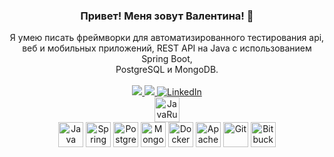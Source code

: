 <div id="header" align="center">
    <h3>Привет! Меня зовут Валентина! 👋</h3>
    Я умею писать фреймворки для автоматизированного тестирования api, <br>веб и мобильных приложений, REST API на Java с
    использованием Spring Boot, <br>PostgreSQL и MongoDB.
</div>
<br>
<div align="center">
    <a href="https://t.me/valentinakole">
        <img src="https://img.shields.io/badge/Telegram-2CA5E0?style=for-the-badge&logo=telegram&logoColor=white">
    </a>
    <a href="mailto:valentinavasileva34@gmail.com">
        <img src="https://img.shields.io/badge/Gmail-D14836?style=for-the-badge&logo=gmail&logoColor=whitehttps://img.shields.io/badge/Gmail-D14836?style=for-the-badge&logo=gmail&logoColor=white">
    </a>
    <a href="https://www.linkedin.com/in/valentina-kolesnikova/">
        <img src="https://img.shields.io/badge/LinkedIn-blue?style=for-the-badge&logo=linkedin&logoColor=white"
             alt="LinkedIn"/>
    </a>
    <br>
    <a href="https://javarush.com/users/2770825" target="_blank">
        <img src="https://cdn.jsdelivr.net/gh/devicons/devicon/icons/rstudio/rstudio-original.svg" alt="JavaRush"
             width="40px">
    </a>
</div>

<div align="center">
    <img height="40" width="40" title="Java" alt="Java"
         src="https://cdn.jsdelivr.net/gh/devicons/devicon/icons/java/java-original-wordmark.svg">
    <img height="40" width="40" title="Spring" alt="Spring"
         src="https://cdn.jsdelivr.net/gh/devicons/devicon/icons/spring/spring-original-wordmark.svg">
    <img height="40" width="40" title="PostgreSQL" alt="PostgreSQL"
         src="https://cdn.jsdelivr.net/gh/devicons/devicon/icons/postgresql/postgresql-original-wordmark.svg">
    <img height="40" width="40" title="MongoDB" alt="MongoDB"
         src="https://cdn.jsdelivr.net/gh/devicons/devicon/icons/mongodb/mongodb-original-wordmark.svg">
    <img height="40" width="40" title="Docker" alt="Docker"
         src="https://cdn.jsdelivr.net/gh/devicons/devicon/icons/docker/docker-original.svg">
    <img height="40" width="40" title="Apache Kafka" alt="Apache Kafka"
         src="https://cdn.jsdelivr.net/gh/devicons/devicon/icons/apachekafka/apachekafka-original-wordmark.svg">
    <img height="40" width="40" title="Git" alt="Git"
         src="https://cdn.jsdelivr.net/gh/devicons/devicon/icons/git/git-original-wordmark.svg">
    <img height="40" width="40" title="Bitbucket" alt="Bitbucket"
         src="https://cdn.jsdelivr.net/gh/devicons/devicon/icons/bitbucket/bitbucket-original-wordmark.svg">
</div>
<br>
    <div id="stat" align="center">
        <img src="https://github-profile-summary-cards.vercel.app/api/cards/profile-details?username=Valentina810"
             alt=""/>
        <img src="https://leetcode-stats-six.vercel.app/api?username=Valentina810" alt=""/>
    </div>
    <div id="stat" align="center">
        <!--<img src="https://github-readme-stats.vercel.app/api?username=Valentina810&show_icons=true">-->
        <!--<img src="https://leetcode-stats-six.vercel.app/api?username=Valentina810" alt=""/>-->
        <!--<img src="https://github.com/Valentina810/github-readme-activity-graph" alt=""/>-->
    </div>
